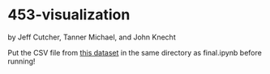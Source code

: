 # 453-visualization

by Jeff Cutcher, Tanner Michael, and John Knecht

Put the CSV file from [this dataset](https://www.kaggle.com/datasets/sobhanmoosavi/us-accidents) in the same directory as final.ipynb before running!
